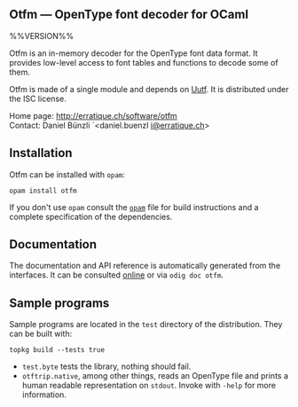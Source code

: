Otfm — OpenType font decoder for OCaml
-------------------------------------------------------------------------------
%%VERSION%%

Otfm is an in-memory decoder for the OpenType font data format. It
provides low-level access to font tables and functions to decode some
of them.

Otfm is made of a single module and depends on [Uutf][uutf]. It is distributed 
under the ISC license.

[uutf]: http://erratique.ch/software/uutf
     
Home page: http://erratique.ch/software/otfm  
Contact: Daniel Bünzli `<daniel.buenzl i@erratique.ch>


## Installation

Otfm can be installed with `opam`:

    opam install otfm

If you don't use `opam` consult the [`opam`](opam) file for build
instructions and a complete specification of the dependencies. 


## Documentation 

The documentation and API reference is automatically generated 
from the interfaces. It can be consulted [online][doc] or via
`odig doc otfm`.

[doc]: http://erratique.ch/software/otfm/doc/Otfm


## Sample programs 

Sample programs are located in the `test` directory of the
distribution. They can be built with:

    topkg build --tests true 

- `test.byte` tests the library, nothing should fail.
- `otftrip.native`, among other things, reads an OpenType file and
  prints a human readable representation on `stdout`. Invoke with
  `-help` for more information.
